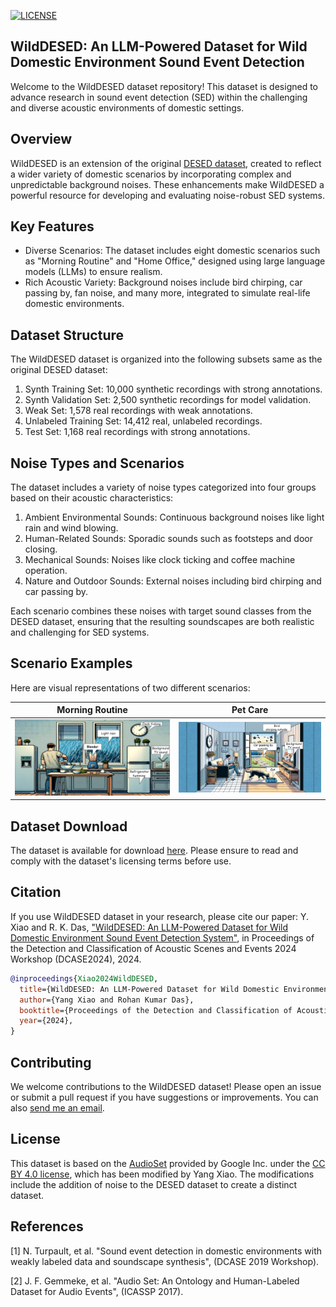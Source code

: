 [![LICENSE](https://img.shields.io/badge/license-MIT-green?style=flat-square)](https://github.com/y2l/meta-transfer-learning-tensorflow/blob/master/LICENSE)
## WildDESED: An LLM-Powered Dataset for Wild Domestic Environment Sound Event Detection
Welcome to the WildDESED dataset repository! This dataset is designed to advance research in sound event detection (SED) within the challenging and diverse acoustic environments of domestic settings.
## Overview
WildDESED is an extension of the original [DESED dataset](https://project.inria.fr/desed/), created to reflect a wider variety of domestic scenarios by incorporating complex and unpredictable background noises. These enhancements make WildDESED a powerful resource for developing and evaluating noise-robust SED systems.

## Key Features
- Diverse Scenarios: The dataset includes eight domestic scenarios such as "Morning Routine" and "Home Office," designed using large language models (LLMs) to ensure realism.
- Rich Acoustic Variety: Background noises include bird chirping, car passing by, fan noise, and many more, integrated to simulate real-life domestic environments.

## Dataset Structure
The WildDESED dataset is organized into the following subsets same as the original DESED dataset:

1. Synth Training Set: 10,000 synthetic recordings with strong annotations.
2. Synth Validation Set: 2,500 synthetic recordings for model validation.
3. Weak Set: 1,578 real recordings with weak annotations.
4. Unlabeled Training Set: 14,412 real, unlabeled recordings.
5. Test Set: 1,168 real recordings with strong annotations.

## Noise Types and Scenarios
The dataset includes a variety of noise types categorized into four groups based on their acoustic characteristics:

1. Ambient Environmental Sounds: Continuous background noises like light rain and wind blowing.
2. Human-Related Sounds: Sporadic sounds such as footsteps and door closing.
3. Mechanical Sounds: Noises like clock ticking and coffee machine operation.
4. Nature and Outdoor Sounds: External noises including bird chirping and car passing by.

Each scenario combines these noises with target sound classes from the DESED dataset, ensuring that the resulting soundscapes are both realistic and challenging for SED systems.

## Scenario Examples
Here are visual representations of two different scenarios:

| Morning Routine | Pet Care |
|-----------------|-------------|
| ![Morning Routine](./morning.png) | ![Pet Care](./pet.png) |

## Dataset Download
The dataset is available for download [here](https://zenodo.org/records/13910598). Please ensure to read and comply with the dataset's licensing terms before use.

## Citation
If you use WildDESED dataset in your research, please cite our paper:
Y. Xiao and R. K. Das, ["WildDESED: An LLM-Powered Dataset for Wild Domestic Environment Sound Event Detection System"](https://arxiv.org/abs/2407.03656), in Proceedings of the Detection and Classification of Acoustic Scenes and Events 2024 Workshop (DCASE2024), 2024.

```bibtex
@inproceedings{Xiao2024WildDESED,
  title={WildDESED: An LLM-Powered Dataset for Wild Domestic Environment Sound Event Detection System},
  author={Yang Xiao and Rohan Kumar Das},
  booktitle={Proceedings of the Detection and Classification of Acoustic Scenes and Events 2024 Workshop (DCASE2024)},
  year={2024},
}

```
## 
## Contributing
We welcome contributions to the WildDESED dataset! Please open an issue or submit a pull request if you have suggestions or improvements. You can also [send me an email](mailto:yxiao009+github@e.ntu.edu.sg). 

## License
This dataset is based on the [AudioSet](https://research.google.com/audioset/index.html) provided by Google Inc. under the [CC BY 4.0 license](https://creativecommons.org/licenses/by/4.0/), which has been modified by Yang Xiao. The modifications include the addition of noise to the DESED dataset to create a distinct dataset. 

## References
[1] N. Turpault, et al. "Sound event detection in domestic environments with weakly labeled data and soundscape synthesis", (DCASE 2019 Workshop). 

[2] J. F. Gemmeke, et al. "Audio Set: An Ontology and Human-Labeled Dataset for Audio Events", (ICASSP 2017).
